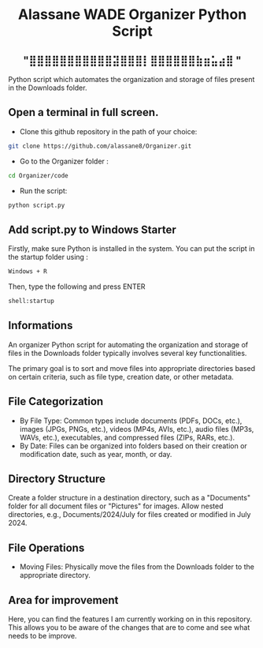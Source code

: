 <h1 align="center">
Alassane WADE Organizer Python Script
</h1>  

<h2 align="center">
                                       "⣿⣿⣿⣿⣿⣿⣿⣿⣿⣿⣿⣽⣿⣿⣿⡇⣿⣿⣿⣿⣿⣿⣷⣶⣥⣴⣿ "
</h2>         


Python script which automates the organization and storage of files present in the Downloads folder.

## Open a terminal in full screen.
- Clone this github repository in the path of your choice: 
```bash
git clone https://github.com/alassane8/Organizer.git
```
- Go to the Organizer folder :
```bash
cd Organizer/code
```
- Run the script: 
```bash
python script.py
```
## Add script.py to Windows Starter 
Firstly, make sure Python is installed in the system.
You can put the script in the startup folder using :

```bash
Windows + R
```
Then, type the following and press ENTER 

```bash
shell:startup
```

## Informations
An organizer Python script for automating the organization and storage of files in the Downloads 
folder typically involves several key functionalities. 

The primary goal is to sort and move files into appropriate directories based on certain criteria, 
such as file type, creation date, or other 
metadata. 

## File Categorization
- By File Type: 
Common types include documents (PDFs, DOCs, etc.), images (JPGs, PNGs, etc.), videos (MP4s, AVIs, etc.), 
audio files (MP3s, WAVs, etc.), executables, and compressed files (ZIPs, RARs, etc.).
- By Date: 
Files can be organized into folders based on their creation or modification date, such as year, 
month, or day.

## Directory Structure
Create a folder structure in a destination directory, such as a "Documents" folder for all document 
files or "Pictures" for images.
Allow nested directories, e.g., Documents/2024/July for files created or modified in 
July 2024.

## File Operations
- Moving Files: Physically move the files from the Downloads folder to the appropriate directory.

## Area for improvement
Here, you can find the features I am currently working on in this repository.
This allows you to be aware of the changes that are to come and see what needs to be improve. 